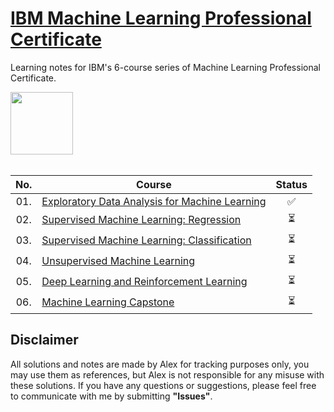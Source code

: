 # [IBM Machine Learning Professional Certificate](https://www.coursera.org/professional-certificates/ibm-machine-learning)
<p>Learning notes for IBM's 6-course series of Machine Learning Professional Certificate.</p>
<img height="100" src="https://github.com/AlexTRee/contedu/assets/6876649/65427fa0-230f-4840-a282-c2801ca4cc31">  
<br></br>

| No. | Course                                                               |Status|
|:------:|----------------------------------------------------------------------------|:--:|
| 01.     | [Exploratory Data Analysis for Machine Learning](https://github.com/AlexTRee/IBM_ML/tree/main/Course1_Exploratory_Data_Analysis_for_Machine_Learning)| ✅ |
| 02.     | [Supervised Machine Learning: Regression](https://github.com/AlexTRee/IBM_ML/tree/main/Course2_Supervised_Machine_Learning_Regression)| ⏳ | 
| 03.     | [Supervised Machine Learning: Classification](https://github.com/AlexTRee/IBM_ML/tree/main/Course3_Supervised_Machine_Learning_Classification)| ⏳ |
| 04.     | [Unsupervised Machine Learning](https://github.com/AlexTRee/IBM_ML/tree/main/Course4_Unsupervised_Machine_Learning)| ⏳ |
| 05.     | [Deep Learning and Reinforcement Learning](https://github.com/AlexTRee/IBM_ML/tree/main/Course5_Deep_Learning_and_Reinforcement_Learning)| ⏳ | 
| 06.     | [Machine Learning Capstone](https://github.com/AlexTRee/IBM_ML/tree/main/Course6_Machine_Learning_Capstone)| ⏳ |

## Disclaimer
All solutions and notes are made by Alex for tracking purposes only, you may use them as references, but Alex is not responsible for any misuse with these solutions. If you have any questions or suggestions, please feel free to communicate with me by submitting **"Issues"**. 
